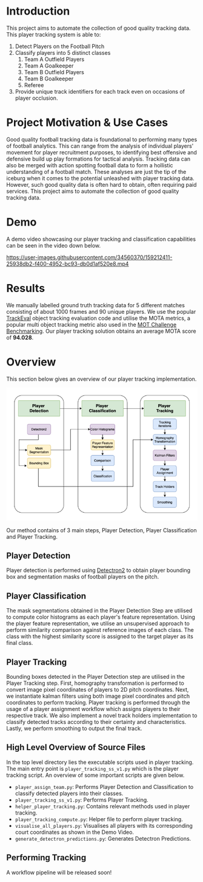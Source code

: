 # Introduction

This project aims to automate the collection of good quality tracking data. This player tracking system is able to:

1. Detect Players on the Football Pitch
2. Classify players into 5 distinct classes
   1. Team A Outfield Players
   2. Team A Goalkeeper
   3. Team B Outfield Players
   4. Team B Goalkeeper
   5. Referee
3. Provide unique track identifiers for each track even on occasions of player occlusion.

# Project Motivation & Use Cases

Good quality football tracking data is foundational to performing many types of football analytics. This can range from the analysis of individual players' movement for player recruitment purposes, to identifying best offensive and defensive build up play formations for tactical analysis. Tracking data can also be merged with action spotting football data to form a hollistic understanding of a football match. These analyses are just the tip of the iceburg when it comes to the potential unleashed with player tracking data. However, such good quality data is often hard to obtain, often requiring paid services. This project aims to automate the collection of good quality tracking data.

# Demo

A demo video showcasing our player tracking and classification capabilities can be seen in the video down below.

https://user-images.githubusercontent.com/34560370/159212411-25938db2-f400-4952-bc93-db0d1af520e8.mp4

# Results

We manually labelled ground truth tracking data for 5 different matches consisting of about 1000 frames and 90 unique players. We use the popular [TrackEval](https://github.com/JonathonLuiten/TrackEval) object tracking evaluation code and utilise the MOTA metrics, a popular multi object tracking metric also used in the [MOT Challenge Benchmarking](https://motchallenge.net/results/MOT20/). Our player tracking solution obtains an average MOTA score of **94.028**.

# Overview

This section below gives an overview of our player tracking implementation.

![alt text](./demo/overall-flow-chart.png)

Our method contains of 3 main steps, Player Detection, Player Classification and Player Tracking.

## Player Detection

Player detection is performed using [Detectron2](https://github.com/facebookresearch/detectron2) to obtain player bounding box and segmentation masks of football players on the pitch.

## Player Classification

The mask segmentations obtained in the Player Detection Step are utilised to compute color histograms as each player's feature representation. Using the player feature representation, we utilise an unsupervised approach to perform similarity comparison against reference images of each class. The class with the highest similarity score is assigned to the target player as its final class.

## Player Tracking

Bounding boxes detected in the Player Detection step are utilised in the Player Tracking step. First, homography transformation is performed to convert image pixel coordinates of players to 2D pitch coordinates. Next, we instantiate kalman filters using both image pixel coordinates and pitch coordinates to perform tracking. Player tracking is performed through the usage of a player assignment workflow which assigns players to their respective track. We also implement a novel track holders implementation to classify detected tracks according to their certainty and characteristics. Lastly, we perform smoothing to output the final track.

## High Level Overview of Source Files

In the top level directory lies the executable scripts used in player tracking. The main entry point is `player_tracking_ss_v1.py` which is the player tracking script. An overview of some important scripts are given below.

- `player_assign_team.py`: Performs Player Detection and Classification to classify detected players into their classes.
- `player_tracking_ss_v1.py`: Performs Player Tracking.
- `helper_player_tracking.py`: Contains relevant methods used in player tracking.
- `player_tracking_compute.py`: Helper file to perform player tracking.
- `visualise_all_players.py`: Visualises all players with its corresponding court coordinates as shown in the Demo Video.
- `generate_detectron_predictions.py`: Generates Detectron Predictions.

## Performing Tracking

A workflow pipeline will be released soon!
